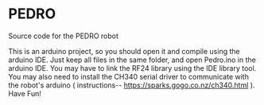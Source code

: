 # PEDRO
Source code for the PEDRO robot

This is an arduino project, so you should open it and compile using the arduino IDE.
Just keep all files in the same folder, and open Pedro.ino in the arduino IDE. You may have to link
the RF24 library using the IDE library tool. You may also need to install the CH340 serial driver to communicate
with the robot's arduino ( instructions--  https://sparks.gogo.co.nz/ch340.html ).
Have Fun!
